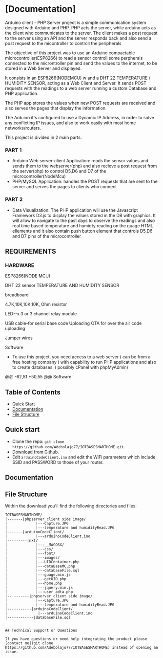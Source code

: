 
# [Documentation]

Arduino client - PHP Server project is a simple communication system designed with Arduino and PHP. PHP acts the server, while arduino acts as the client who communicates to the server. The client makes a post request to the server using an API and the server responds back and also send a post request to the micontroller to controll the peripherals 

The objective of this project was to use an Arduino compactable microcontroller(ESP8266) to read a sensor controll some perpherals connected to the microntroller pin and send the values to the internet, to be stored in a Web Server and displayed.

It consists in an ESP8266(NODEMCU) w and a DHT 22 TEMPERATURE / HUMIDITY SENSOR, acting as a Web Client and Server. It sends POST requests with the readings to a web server running a custom Database and PHP application.

The PHP app stores the values when new POST requests are received and also serves the pages that display the information.


The Arduino it's configured to use a Dynamic IP Address, in order to solve any conflicting IP issues, and also to work easily with most home networks/routers.

This project is divided in 2 main parts:

### PART 1

- Arduino Web server-client Application: reads the sensor values and sends them to the webserver(php) and also      recieve a post request from the server(php) to control D5,D6 and D7 of the  microcontroller(NodeMcu)
- PHP/MySQL Application: handles the POST requests that are sent to the server and serves the pages to clients who connect 
### PART 2
- Data Visualization: The PHP application will use the Javascript Framework D3.js to display the values stored in the DB with graphics. It will allow to navigate to the past days to observe the readings and also real time based temperature and humidty reading on the guage HTML ellements and it also contain push button element that controls   D5,D6 and D7 pins of the microcontroller


## REQUIREMENTS


### HARDWARE

ESP8266(NODE MCU)

DHT 22 sensor TEMPERATURE AND HUMIDITY SENSOR

breadboard

4.7K,10K,10K,10K, Ohm resistor


LED--x 3 or 3 channel relay module


USB cable-for serial base code Uploading
OTA for over the air code uploading

Jumper wires

Software

- To use this project, you need access to a web server ( can be from a free hosting company ) with capability to run PHP applications and also to create databases. ( possibly cPanel with phpMyAdmin)


@@ -62,51 +50,55 @@ Software
## Table of Contents

* [Quick Start](#quick-start)
* [Documentation](#documentation)
* [File Structure](#file-structure)


## Quick start

- Clone the repo: `git clone https://github.com/Adebolajo77/IOTBASESMARTHOME.git`.
- [Download from Github](https://github.com/Adebolajo77/IOTBASESMARTHOME/archive/master.zip).
- Edit `arduinoCodeClient.ino` and edit the WiFi parameters which include SSID and PASSWORD to those of your router. 

## Documentation


## File Structure
Within the download you'll find the following directories and files:

```
IOTBASESMARTHOME/
|-------|phpserver_client side image/
|             |---Capture.JPG
|             |---temperature and humidityRead.JPG
|-------|arduinoCodeClient/
|             |---arduinoCodeClient.ino
|---------|nxt/
|             |---__MACOSX/
|             |---css/
|             |---font/
|             |---images/
|             |---UIDContainer.php
|             |---dataBaseMC.php
|             |---databaseFile.sql
|             |---guage.min.js
|             |---getUID.php
|             |---home.php
|             |---jquery.min.js
|             |---user adta.php
|-- -------|phpserver_client side image/
|             |---Capture.JPG
|             |---temperature and humidityRead.JPG
|-----------|arduinoCodeClient/
|              |---arduinoCodeClient.ino
|------------|databaseFile.sql


## Technical Support or Questions

If you have questions or need help integrating the product please [contact me](git clone https://github.com/Adebolajo77/IOTBASESMARTHOME) instead of opening an issue.



